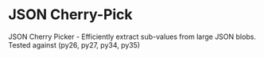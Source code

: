 # JSON Cherry-Pick
JSON Cherry Picker - Efficiently extract sub-values from large JSON blobs.<br/>
Tested against (py26, py27, py34, py35)<br/>
